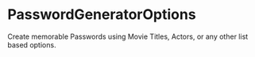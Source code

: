 # PasswordGeneratorOptions
Create memorable Passwords using Movie Titles, Actors, or any other list based options.
